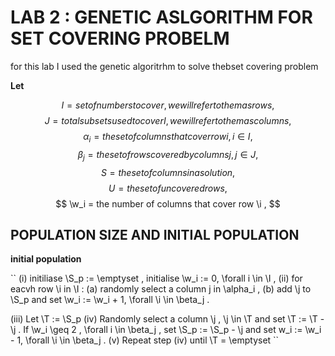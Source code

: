 #  LAB 2 : GENETIC ASLGORITHM FOR SET COVERING PROBELM 

for this lab I used the genetic algoritrhm to solve thebset covering problem 

**Let**


$$ I =  set of numbers to cover , we will refer to them as rows, $$
$$ J =  total subsets used to cover I, we will refer to them as columns, $$
$$ \alpha_i = the set of  columns that cover row i , i \in I , $$
$$ \beta_j = the set of rows covered by columns j , j \in J ,  $$
$$ S = the set of columns in a solution, $$
$$ U = the set of uncovered rows, $$
$$ \w_i = the number of columns that cover row \i , $$

## POPULATION SIZE AND  INITIAL POPULATION 

**initial population**

``
(i) initiliase \S_p := \emptyset , initialise \w_i := 0, \forall i \in \I ,
(ii) for eacvh row \i in \I : 
        (a) randomly select a column j in \alpha_i , 
        (b) add \j to \S_p and set \w_i := \w_i + 1, \forall \i \in \beta_j . 

(iii) Let \T := \S_p 
(iv) Randomly select a column \j , \j \in \T and set \T := \T - \j . If \w_i \geq 2 , \forall i \in \beta_j ,
set \S_p := \S_p - \j and set w_i := \w_i - 1, \forall \i \in \beta_j .
(v) Repeat step (iv) until \T = \emptyset
``




